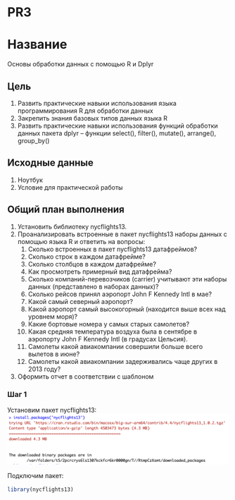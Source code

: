 # PR3


# Название

Основы обработки данных с помощью R и Dplyr

## Цель

1.  Развить практические навыки использования языка программирования R
    для обработки данных
2.  Закрепить знания базовых типов данных языка R
3.  Развить практические навыки использования функций обработки данных
    пакета dplyr – функции select(), filter(), mutate(), arrange(),
    group_by()

## Исходные данные

1.  Ноутбук
2.  Условие для практической работы

## Общий план выполнения

1.  Установить библиотеку nycflights13.
2.  Проанализировать встроенные в пакет nycflights13 наборы данных с
    помощью языка R и ответить на вопросы:
    1.  Сколько встроенных в пакет nycflights13 датафреймов?
    2.  Сколько строк в каждом датафрейме?
    3.  Сколько столбцов в каждом датафрейме?
    4.  Как просмотреть примерный вид датафрейма?
    5.  Сколько компаний-перевозчиков (carrier) учитывают эти наборы
        данных (представлено в наборах данных)?
    6.  Сколько рейсов принял аэропорт John F Kennedy Intl в мае?
    7.  Какой самый северный аэропорт?
    8.  Какой аэропорт самый высокогорный (находится выше всех над
        уровнем моря)?
    9.  Какие бортовые номера у самых старых самолетов?
    10. Какая средняя температура воздуха была в сентябре в аэропорту
        John F Kennedy Intl (в градусах Цельсия).
    11. Самолеты какой авиакомпании совершили больше всего вылетов в
        июне?
    12. Самолеты какой авиакомпании задерживались чаще других в 2013
        году?
3.  Оформить отчет в соответствии с шаблоном

### Шаг 1

Установим пакет nycflights13: ![](../img/img3_1.png)

Подключим пакет:

``` r
library(nycflights13)
```
